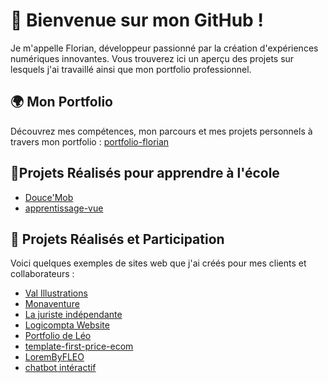 # 👋 Bienvenue sur mon GitHub !

Je m'appelle Florian, développeur passionné par la création d'expériences numériques innovantes. Vous trouverez ici un aperçu des projets sur lesquels j'ai travaillé ainsi que mon portfolio professionnel.

## 🌍 Mon Portfolio

Découvrez mes compétences, mon parcours et mes projets personnels à travers mon portfolio :
[portfolio-florian](https://portfolio-template-web.vercel.app/)

## 🏫Projets Réalisés pour apprendre à l'école 
- [Douce'Mob](https://ffillouxdev.github.io/site_SAE_web_2023-2024/)
- [apprentissage-vue](https://ffillouxdev.github.io/my-beautiful-vue-app/)

## 💼 Projets Réalisés et Participation

Voici quelques exemples de sites web que j'ai créés pour mes clients et collaborateurs :

- [Val Illustrations](https://val-illustrations.vercel.app)
- [Monaventure](https://www.mona-venture.com/)
- [La juriste indépendante](https://la-juriste-independante-v2.vercel.app/)
- [Logicompta Website](https://ffillouxdev.github.io/logicompta-website/)
- [Portfolio de Léo](https://portfolio-leo-vercel.vercel.app/)
- [template-first-price-ecom](https://template-first-price-ecom.vercel.app/)
- [LoremByFLEO](https://lorembyfleo.vercel.app/)
- [chatbot intéractif](https://juridique-chatbot.vercel.app/)



